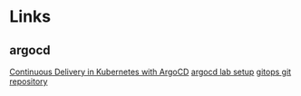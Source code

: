 # Links

## argocd
[Continuous Delivery in Kubernetes with ArgoCD](https://learning.oreilly.com/live-events/continuous-delivery-in-kubernetes-with-argocd/0636920054359/)
[argocd lab setup](https://github.com/skillrepos/argo-setup)
[gitops git repository](https://github.com/skilldocs/gitops)
[]()
[]()
[]()
